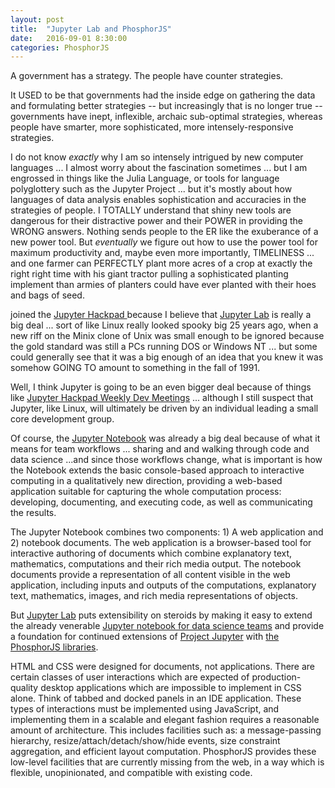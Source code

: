 ```yaml
---
layout: post
title:  "Jupyter Lab and PhosphorJS"
date:   2016-09-01 8:30:00
categories: PhosphorJS
---
```

A government has a strategy. The people have counter strategies.

It USED to be that governments had the inside edge on gathering the data and formulating better strategies -- but increasingly that is no longer true -- governments have inept, inflexible, archaic sub-optimal strategies, whereas people have smarter, more sophisticated, more intensely-responsive strategies.

I do not know *exactly* why I am so intensely intrigued by new computer languages ... I almost worry about the fascination sometimes ... but I am engrossed in things like the Julia Language, or tools for language polyglottery such as the Jupyter Project ... but it's mostly about how languages of data analysis enables sophistication and accuracies in the strategies of people.  I TOTALLY understand that shiny new tools are dangerous for their distractive power and their POWER in providing the WRONG answers. Nothing sends people to the ER like the exuberance of a new power tool. But *eventually* we figure out how to use the power tool for maximum productivity and, maybe even more importantly, TIMELINESS ... and one farmer can PERFECTLY plant more acres of a crop at exactly the right right time with his giant tractor pulling a sophisticated planting implement than armies of planters could have ever planted with their hoes and bags of seed.

joined the [Jupyter Hackpad ](https://jupyter.hackpad.com/) because I believe that [Jupyter Lab](http://jupyterlab-tutorial.readthedocs.io/en/latest/index.html) is really a big deal ... sort of like Linux really looked spooky big 25 years ago, when a new riff on the Minix clone of Unix was small enough to be ignored because the gold standard was still a PCs running DOS or Windows NT ... but some could generally see that it was a big enough of an idea that you knew it was somehow GOING TO amount to something in the fall of 1991.  

Well, I think Jupyter is going to be an even bigger deal because of things like [Jupyter Hackpad Weekly Dev Meetings](https://jupyter.hackpad.com/collection/zCqMrBELzrv) ... although I still suspect that Jupyter, like Linux, will ultimately be driven by an individual leading a small core development group.

Of course, the [Jupyter Notebook](https://jupyter-notebook.readthedocs.io/en/latest/) was already a big deal because of what it means for team workflows ... sharing and and walking through code and data science ...and since those workflows change, what is important is how the Notebook extends the basic console-based approach to interactive computing in a qualitatively new direction, providing a web-based application suitable for capturing the whole computation process: developing, documenting, and executing code, as well as communicating the results.

The Jupyter Notebook combines two components: 1) A web application and 2) notebook documents.  The web application is a browser-based tool for interactive authoring of documents which combine explanatory text, mathematics, computations and their rich media output.  The notebook documents provide a representation of all content visible in the web application, including inputs and outputs of the computations, explanatory text, mathematics, images, and rich media representations of objects.  

But [Jupyter Lab](https://blog.jupyter.org/2016/07/14/jupyter-lab-alpha/) puts extensibility on steroids by making it easy to extend the already venerable [Jupyter notebook for data science teams](https://www.safaribooksonline.com/library/view/jupyter-notebook-for/9781771375030/) and provide a foundation for continued extensions of [Project Jupyter](http://jupyter.org/about.html) with [the PhosphorJS libraries](http://phosphorjs.github.io/about.html).  

HTML and CSS were designed for documents, not applications. There are certain classes of user interactions which are expected of production-quality desktop applications which are impossible to implement in CSS alone. Think of tabbed and docked panels in an IDE application. These types of interactions must be implemented using JavaScript, and implementing them in a scalable and elegant fashion requires a reasonable amount of architecture. This includes facilities such as: a message-passing hierarchy, resize/attach/detach/show/hide events, size constraint aggregation, and efficient layout computation. PhosphorJS provides these low-level facilities that are currently missing from the web, in a way which is flexible, unopinionated, and compatible with existing code.

